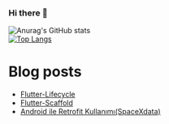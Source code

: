 ### Hi there 👋

![Anurag's GitHub stats](https://github-readme-stats.vercel.app/api?username=enciyo&show_icons=true&theme=dracula)    
[![Top Langs](https://github-readme-stats.vercel.app/api/top-langs/?username=enciyo&layout=compact&theme=dracula)](https://github.com/enciyo)


# Blog posts
<!-- BLOG-POST-LIST:START -->
- [Flutter-Lifecycle](https://medium.com/gdgtekirdag/flutter-lifecycle-fa2eb14fe5fd?source=rss-7573da1ec4a------2)
- [Flutter-Scaffold](https://medium.com/gdgtekirdag/flutter-scaffold-92b99f230f5c?source=rss-7573da1ec4a------2)
- [Android ile Retrofit Kullanımı(SpaceXdata)](https://medium.com/gdgtekirdag/android-ile-retrofit-kullan%C4%B1m%C4%B1-spacexdata-71a5117666d1?source=rss-7573da1ec4a------2)
<!-- BLOG-POST-LIST:END -->

